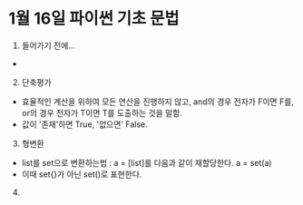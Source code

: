 # 1월 16일 파이썬 기초 문법
1. 들어가기 전에...
- 
2. 단축평가
- 효율적인 계산을 위하여 모든 연산을 진행하지 않고, and의 경우 전자가 F이면 F를, or의 경우 전자가 T이면 T를 도출하는 것을 말함.
- 값이 '존재'하면 True, '없으면' False. 
3. 형변환
- list를 set으로 변환하는법 : a = [list]를 다음과 같이 재할당한다. a = set(a) 
- 이때 set{}가 아닌 set()로 표현한다. 
4. 